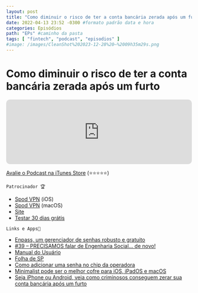 ```yaml
---
layout: post
title: "Como diminuir o risco de ter a conta bancária zerada após um furto" #titulo para a barra de enderecos
date: 2022-04-13 23:52 -0300 #formato padrão data e hora
categories: Episódios
path: "EPs" #caminho da pasta
tags: [ "fintech", "podcast", "episodios" ]
#image: /images/CleanShot%202023-12-28%20—%2009h35m29s.png
---
```


# Como diminuir o risco de ter a conta bancária zerada após um furto

<iframe allow="autoplay *; encrypted-media *; fullscreen *; clipboard-write" frameborder="0" height="175" style="width:100%;max-width:660px;overflow:hidden;border-radius:10px;" sandbox="allow-forms allow-popups allow-same-origin allow-scripts allow-storage-access-by-user-activation allow-top-navigation-by-user-activation" src="https://embed.podcasts.apple.com/us/podcast/podapps/id1434188907?i=1000557546757&theme=auto"></iframe>


[Avalie o Podcast na iTunes Store](https://apple.co/2vFBD0R)
(⭐️⭐️⭐️⭐️⭐️)


`Patrocinador 🏆`

- [Spod VPN](https://itunes.apple.com/br/app/spod-vpn-filtro-web/id1441670465) (iOS)
- [Spod VPN](https://apps.apple.com/br/app/spod-vpn-filtro-web/id1466110599) (macOS)
- [Site](https://spod.com.br) 
- [Testar 30 dias grátis](https://podapps.net/spod)  


`Links e Apps🔗 `

- [Enpass, um gerenciador de senhas robusto e gratuito](https://podapps.net/2022/01/28/enpass-um-gerenciador-de-senhas-robusto-e-gratuito/)
- [#39 – PRECISAMOS falar de Engenharia Social… de novo!](https://gustavosaez.github.io/epis%C3%B3dios/2022/02/06/precisamos-falar-de-engenharia-social-de-novo.html)
- [Manual do Usuário](https://manualdousuario.net/dica-pin-senha-chip-sim-card-pix-prejuizo/)
- [Folha de SP](https://www1.folha.uol.com.br/cotidiano/2022/04/pcc-controla-crime-de-pix-na-regiao-da-paulista-e-exporta-celular-furtado-apos-limpar-conta.shtml)
- [Como adicionar uma senha no chip da operadora](https://professordoiphone.com.br/2021/06/22/como-adicionar-uma-senha-no-chip-da-operadora/)
- [Minimalist pode ser o melhor cofre para iOS, iPadOS e macOS](https://gustavosaez.github.io/post/2022/02/19/minimalist-pode-ser-o-melhor-cofre-para-ios-ipados-e-macos.html)
- [Seja iPhone ou Android, veja como criminosos conseguem zerar sua conta bancária após um furto](https://gustavosaez.github.io/post/2021/07/10/seja-iphone-ou-android-veja-como-criminosos-conseguem-zerar-sua-conta-bancaria-apos-um-furto.html)

